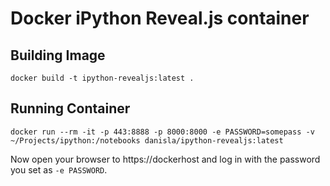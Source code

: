# Docker iPython Reveal.js container

## Building Image

```
docker build -t ipython-revealjs:latest .
```

## Running Container

```
docker run --rm -it -p 443:8888 -p 8000:8000 -e PASSWORD=somepass -v ~/Projects/ipython:/notebooks danisla/ipython-revealjs:latest
```

Now open your browser to https://dockerhost and log in with the password you set as `-e PASSWORD`.
